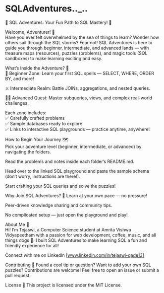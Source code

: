 # SQLAdventures.._..
🎉 SQL Adventures: Your Fun Path to SQL Mastery! 🚀


Welcome, Adventurer! 🧭 <br>
Have you ever felt overwhelmed by the sea of things to learn? Wonder how others sail through the SQL storms?
Fear not! SQL Adventures is here to guide you through beginner, intermediate, and advanced lands — with treasure maps (resources), puzzles (problems), and magic tools (SQL sandboxes) to make learning exciting and easy.

What’s Inside the Adventure? 🎒 <br>
🐣 Beginner Zone: Learn your first SQL spells — SELECT, WHERE, ORDER BY, and more!

⚔️ Intermediate Realm: Battle JOINs, aggregations, and nested queries.

🧙‍♂️ Advanced Quest: Master subqueries, views, and complex real-world challenges.

Each zone includes: <br>
✅ Carefully crafted problems <br>
✅ Sample databases ready to explore <br>
✅ Links to interactive SQL playgrounds — practice anytime, anywhere! <br>

How to Begin Your Journey 🗺️ <br>
Pick your adventure level (beginner, intermediate, or advanced) by navigating the folders.

  Read the problems and notes inside each folder’s README.md.
  
  Head over to the linked SQL playground and paste the sample schema (don’t worry, instructions are there!).
  
  Start crafting your SQL queries and solve the puzzles!

Why Join SQL Adventures? 🎉
Learn at your own pace — no pressure!

Peer-driven knowledge sharing and community tips.

No complicated setup — just open the playground and play!


About Me 👋 <br>
Hi! I’m Tejaswi, a Computer Science student at Amrita Vishwa Vidyapeetham with a passion for web development, coffee, music, and all things dogs 🐶.
I built SQL Adventures to make learning SQL a fun and friendly experience for all!

Connect with me on LinkedIn [www.linkedin.com/in/tejaswi-gade13]

Contributing 🤝
Found a cool tip or question? Want to add your own SQL puzzles? Contributions are welcome! Feel free to open an issue or submit a pull request.

License 📄
This project is licensed under the MIT License.

